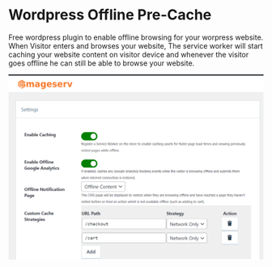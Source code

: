 # Wordpress Offline Pre-Cache

Free wordpress plugin to enable offline browsing for your worpress website.
When Visitor enters and browses your website, The service worker will start caching your website content on visitor device and whenever the visitor goes offline he can still be able to browse your website.

![alt text](https://github.com/mageserv/offline-precache/blob/master/images/setting-screenshot.jpg?raw=true)
